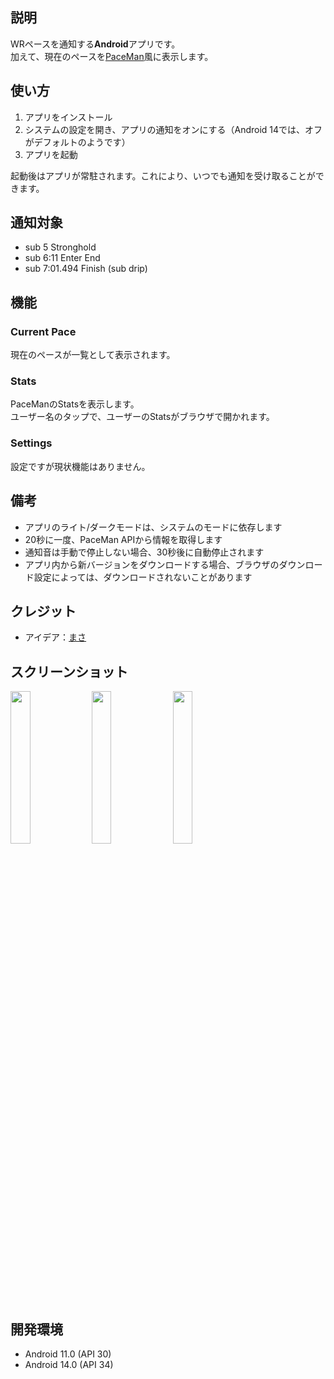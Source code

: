 ## 説明
WRペースを通知する**Android**アプリです。  
加えて、現在のペースを[PaceMan](https://paceman.gg/)風に表示します。

## 使い方
1. アプリをインストール
2. システムの設定を開き、アプリの通知をオンにする（Android 14では、オフがデフォルトのようです）
3. アプリを起動

起動後はアプリが常駐されます。これにより、いつでも通知を受け取ることができます。

## 通知対象
- sub 5 Stronghold
- sub 6:11 Enter End
- sub 7:01.494 Finish (sub drip)

## 機能
### Current Pace
現在のペースが一覧として表示されます。

### Stats
PaceManのStatsを表示します。  
ユーザー名のタップで、ユーザーのStatsがブラウザで開かれます。

### Settings
設定ですが現状機能はありません。

## 備考
- アプリのライト/ダークモードは、システムのモードに依存します
- 20秒に一度、PaceMan APIから情報を取得します
- 通知音は手動で停止しない場合、30秒後に自動停止されます
- アプリ内から新バージョンをダウンロードする場合、ブラウザのダウンロード設定によっては、ダウンロードされないことがあります

## クレジット
- アイデア：[まさ](https://x.com/masa_ERC/status/1846322439976112189)

## スクリーンショット
<img src="https://github.com/user-attachments/assets/aae1839b-333e-4dd7-89c7-50a8eadd6f57" width="25%" />
<img src="https://github.com/user-attachments/assets/ea1f7589-f636-41ac-9272-01327f11cd16" width="25%" />
<img src="https://github.com/user-attachments/assets/f8536a22-3cef-400b-9690-f81ef1c2a43c" width="25%" />

## 開発環境
- Android 11.0 (API 30)
- Android 14.0 (API 34)
